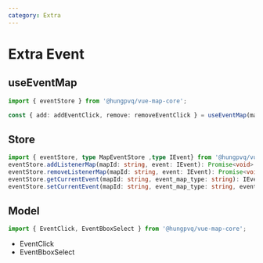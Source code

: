 ```yaml
---
category: Extra
---
```


# Extra Event

<FunctionInfo fn="Extra Event" package="Map - Core" :frontmatter="$frontmatter"  />

## useEventMap

```ts
import { eventStore } from '@hungpvq/vue-map-core';

const { add: addEventClick, remove: removeEventClick } = useEventMap(mapId.value, new EventClick().setHandler(onMapClick));
```

## Store

```ts
import { eventStore, type MapEventStore ,type IEvent} from '@hungpvq/vue-map-core';
eventStore.addListenerMap(mapId: string, event: IEvent): Promise<void>
eventStore.removeListenerMap(mapId: string, event: IEvent): Promise<void>
eventStore.getCurrentEvent(mapId: string, event_map_type: string): IEvent
eventStore.setCurrentEvent(mapId: string, event_map_type: string, event?: IEvent): IEvent
```

## Model

```ts
import { EventClick, EventBboxSelect } from '@hungpvq/vue-map-core';
```

- EventClick
- EventBboxSelect
